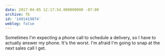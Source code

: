 ```yaml
---
date: 2017-04-05 12:17:54.000000000 -07:00
archive: fb
id: '1491419874'
weblog: false
---
```


Sometimes I'm expecting a phone call to schedule a delivery, so I have to actually answer my phone. It's the worst. I'm afraid I'm going to snap at the next sales call I get.
